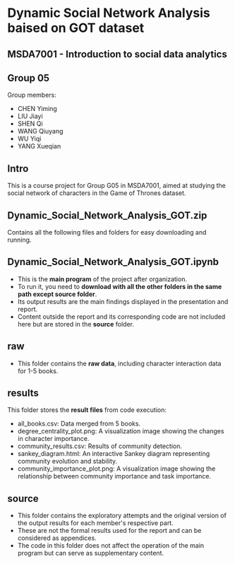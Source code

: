 # Dynamic Social Network Analysis baised on GOT dataset

## MSDA7001 - Introduction to social data analytics

## Group 05
Group members:
- CHEN Yiming
- LIU Jiayi
- SHEN Qi
- WANG Qiuyang
- WU Yiqi
- YANG Xueqian

## Intro
This is a course project for Group G05 in MSDA7001, aimed at studying the social network of characters in the Game of Thrones dataset.

## Dynamic_Social_Network_Analysis_GOT.zip
Contains all the following files and folders for easy downloading and running.

## Dynamic_Social_Network_Analysis_GOT.ipynb
- This is the **main program** of the project after organization.
- To run it, you need to **download with all the other folders in the same path except source folder**.
- Its output results are the main findings displayed in the presentation and report.
- Content outside the report and its corresponding code are not included here but are stored in the **source** folder.

## raw
- This folder contains the **raw data**, including character interaction data for 1-5 books.

## results
This folder stores the **result files** from code execution:
- all_books.csv: Data merged from 5 books.
- degree_centrality_plot.png: A visualization image showing the changes in character importance.
- community_results.csv: Results of community detection.
- sankey_diagram.html: An interactive Sankey diagram representing community evolution and stability.
- community_importance_plot.png: A visualization image showing the relationship between community importance and task importance.

## source
- This folder contains the exploratory attempts and the original version of the output results for each member's respective part.
- These are not the formal results used for the report and can be considered as appendices.
- The code in this folder does not affect the operation of the main program but can serve as supplementary content.
